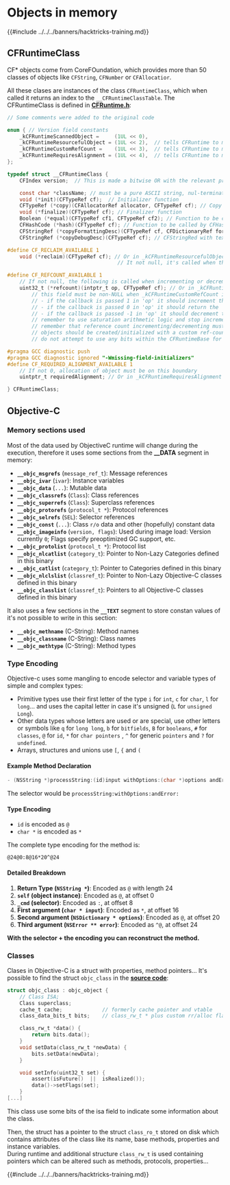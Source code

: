 # Objects in memory

{{#include ../../../banners/hacktricks-training.md}}

## CFRuntimeClass

CF\* objects come from CoreFOundation, which provides more than 50 classes of objects like `CFString`, `CFNumber` or `CFAllocatior`.

All these clases are instances of the class `CFRuntimeClass`, which when called it returns an index to the `__CFRuntimeClassTable`. The CFRuntimeClass is defined in [**CFRuntime.h**](https://opensource.apple.com/source/CF/CF-1153.18/CFRuntime.h.auto.html):

```objectivec
// Some comments were added to the original code

enum { // Version field constants
    _kCFRuntimeScannedObject =     (1UL << 0),
    _kCFRuntimeResourcefulObject = (1UL << 2),  // tells CFRuntime to make use of the reclaim field
    _kCFRuntimeCustomRefCount =    (1UL << 3),  // tells CFRuntime to make use of the refcount field
    _kCFRuntimeRequiresAlignment = (1UL << 4),  // tells CFRuntime to make use of the requiredAlignment field
};

typedef struct __CFRuntimeClass {
    CFIndex version;  // This is made a bitwise OR with the relevant previous flags

    const char *className; // must be a pure ASCII string, nul-terminated
    void (*init)(CFTypeRef cf);  // Initializer function
    CFTypeRef (*copy)(CFAllocatorRef allocator, CFTypeRef cf); // Copy function, taking CFAllocatorRef and CFTypeRef to copy
    void (*finalize)(CFTypeRef cf); // Finalizer function
    Boolean (*equal)(CFTypeRef cf1, CFTypeRef cf2); // Function to be called by CFEqual()
    CFHashCode (*hash)(CFTypeRef cf); // Function to be called by CFHash()
    CFStringRef (*copyFormattingDesc)(CFTypeRef cf, CFDictionaryRef formatOptions); // Provides a CFStringRef with a textual description of the object// return str with retain
    CFStringRef (*copyDebugDesc)(CFTypeRef cf);	// CFStringRed with textual description of the object for CFCopyDescription

#define CF_RECLAIM_AVAILABLE 1
    void (*reclaim)(CFTypeRef cf); // Or in _kCFRuntimeResourcefulObject in the .version to indicate this field should be used
                                    // It not null, it's called when the last reference to the object is released

#define CF_REFCOUNT_AVAILABLE 1
    // If not null, the following is called when incrementing or decrementing reference count
    uint32_t (*refcount)(intptr_t op, CFTypeRef cf); // Or in _kCFRuntimeCustomRefCount in the .version to indicate this field should be used
        // this field must be non-NULL when _kCFRuntimeCustomRefCount is in the .version field
        // - if the callback is passed 1 in 'op' it should increment the 'cf's reference count and return 0
        // - if the callback is passed 0 in 'op' it should return the 'cf's reference count, up to 32 bits
        // - if the callback is passed -1 in 'op' it should decrement the 'cf's reference count; if it is now zero, 'cf' should be cleaned up and deallocated (the finalize callback above will NOT be called unless the process is running under GC, and CF does not deallocate the memory for you; if running under GC, finalize should do the object tear-down and free the object memory); then return 0
        // remember to use saturation arithmetic logic and stop incrementing and decrementing when the ref count hits UINT32_MAX, or you will have a security bug
        // remember that reference count incrementing/decrementing must be done thread-safely/atomically
        // objects should be created/initialized with a custom ref-count of 1 by the class creation functions
        // do not attempt to use any bits within the CFRuntimeBase for your reference count; store that in some additional field in your CF object

#pragma GCC diagnostic push
#pragma GCC diagnostic ignored "-Wmissing-field-initializers"
#define CF_REQUIRED_ALIGNMENT_AVAILABLE 1
    // If not 0, allocation of object must be on this boundary
    uintptr_t requiredAlignment; // Or in _kCFRuntimeRequiresAlignment in the .version field to indicate this field should be used; the allocator to _CFRuntimeCreateInstance() will be ignored in this case; if this is less than the minimum alignment the system supports, you'll get higher alignment; if this is not an alignment the system supports (e.g., most systems will only support powers of two, or if it is too high), the result (consequences) will be up to CF or the system to decide

} CFRuntimeClass;
```

## Objective-C

### Memory sections used

Most of the data used by ObjectiveC runtime will change during the execution, therefore it uses some sections from the **\_\_DATA** segment in memory:

- **`__objc_msgrefs`** (`message_ref_t`): Message references
- **`__objc_ivar`** (`ivar`): Instance variables
- **`__objc_data`** (`...`): Mutable data
- **`__objc_classrefs`** (`Class`): Class references
- **`__objc_superrefs`** (`Class`): Superclass references
- **`__objc_protorefs`** (`protocol_t *`): Protocol references
- **`__objc_selrefs`** (`SEL`): Selector references
- **`__objc_const`** (`...`): Class `r/o` data and other (hopefully) constant data
- **`__objc_imageinfo`** (`version, flags`): Used during image load: Version currently `0`; Flags specify preoptimized GC support, etc.
- **`__objc_protolist`** (`protocol_t *`): Protocol list
- **`__objc_nlcatlist`** (`category_t`): Pointer to Non-Lazy Categories defined in this binary
- **`__objc_catlist`** (`category_t`): Pointer to Categories defined in this binary
- **`__objc_nlclslist`** (`classref_t`): Pointer to Non-Lazy Objective-C classes defined in this binary
- **`__objc_classlist`** (`classref_t`): Pointers to all Objective-C classes defined in this binary

It also uses a few sections in the **`__TEXT`** segment to store constan values of it's not possible to write in this section:

- **`__objc_methname`** (C-String): Method names
- **`__objc_classname`** (C-String): Class names
- **`__objc_methtype`** (C-String): Method types

### Type Encoding

Objective-c uses some mangling to encode selector and variable types of simple and complex types:

- Primitive types use their first letter of the type `i` for `int`, `c` for `char`, `l` for `long`... and uses the capital letter in case it's unsigned (`L` for `unsigned Long`).
- Other data types whose letters are used or are special, use other letters or symbols like `q` for `long long`, `b` for `bitfields`, `B` for `booleans`, `#` for `classes`, `@` for `id`, `*` for `char pointers` , `^` for generic `pointers` and `?` for `undefined`.
- Arrays, structures and unions use `[`, `{` and `(`

#### Example Method Declaration

```objectivec
- (NSString *)processString:(id)input withOptions:(char *)options andError:(id)error;
```

The selector would be `processString:withOptions:andError:`

#### Type Encoding

- `id` is encoded as `@`
- `char *` is encoded as `*`

The complete type encoding for the method is:

```less
@24@0:8@16*20^@24
```

#### Detailed Breakdown

1. **Return Type (`NSString *`)**: Encoded as `@` with length 24
2. **`self` (object instance)**: Encoded as `@`, at offset 0
3. **`_cmd` (selector)**: Encoded as `:`, at offset 8
4. **First argument (`char * input`)**: Encoded as `*`, at offset 16
5. **Second argument (`NSDictionary * options`)**: Encoded as `@`, at offset 20
6. **Third argument (`NSError ** error`)**: Encoded as `^@`, at offset 24

**With the selector + the encoding you can reconstruct the method.**

### **Classes**

Clases in Objective-C is a struct with properties, method pointers... It's possible to find the struct `objc_class` in the [**source code**](https://opensource.apple.com/source/objc4/objc4-756.2/runtime/objc-runtime-new.h.auto.html):

```objectivec
struct objc_class : objc_object {
    // Class ISA;
    Class superclass;
    cache_t cache;             // formerly cache pointer and vtable
    class_data_bits_t bits;    // class_rw_t * plus custom rr/alloc flags

    class_rw_t *data() {
        return bits.data();
    }
    void setData(class_rw_t *newData) {
        bits.setData(newData);
    }

    void setInfo(uint32_t set) {
        assert(isFuture()  ||  isRealized());
        data()->setFlags(set);
    }
[...]
```

This class use some bits of the isa field to indicate some information about the class.

Then, the struct has a pointer to the struct `class_ro_t` stored on disk which contains attributes of the class like its name, base methods, properties and instance variables.\
During runtime and additional structure `class_rw_t` is used containing pointers which can be altered such as methods, protocols, properties...

{{#include ../../../banners/hacktricks-training.md}}


